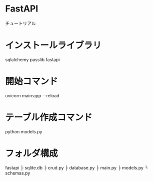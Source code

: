 # FastAPI
チュートリアル

# インストールライブラリ
sqlalchemy
passlib
fastapi

# 開始コマンド
uvicorn main:app --reload

# テーブル作成コマンド
python models.py

# フォルダ構成
fastapi
├ sqlite.db
├ crud.py
├ database.py
├ main.py
├ models.py
└ schemas.py